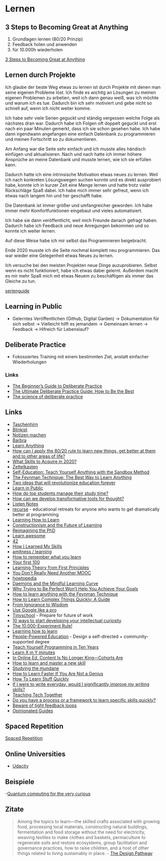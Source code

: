 # Lernen

## 3 Steps to Becoming Great at Anything

1. Grundlagen lernen (80/20 Prinzip)
2. Feedback holen und anwenden
3. für 10.000h wiederholen

[3 Steps to Becoming Great at Anything](https://www.youtube.com/watch?v=XTkNe4RL6lw)

## Lernen durch Projekte 

Ich glaube der beste Weg etwas zu lernen ist durch Projekte mit denen man seine eigenen Probleme löst.
Ich finde es wichitg an Lösungen zu meinen eigenen Problemen zu arbetien, weil ich dann genau weiß, was ich möchte und warum ich es tue. Dadurch bin ich sehr motiviert und gebe nicht so schnell auf, wenn ich nicht weiter komme.

Ich habe sehr viele Serien geguckt und ständig vergessen welche Folge als nächstes dran war. Dadurch habe ich Folgen oft doppelt geguckt und erst nach ein paar Minuten gemerkt, dass ich sie schon gesehen habe.
Ich habe dann irgendwann angefangen eine einfach Datenbank zu programmieren und meinen Fortschritt so zu dokumentieren.

Am Anfang war die Seite sehr einfach und ich musste alles händisch einfügen und aktualisieren.
Nach und nach hatte ich immer höhere Ansprüche an meine Datenbank und musste lernen, wie ich sie erfüllen kann.

Dadurch hatte ich eine intrinsische Motivation etwas neues zu lernen. Weil ich nach konkreten Lösungswegen suchen konnte und es direkt ausprobiert habe, konnte ich in kurzer Zeit eine Menge lernen und hatte trotz vieler Rückschläge Spaß dabei. Ich habe mich immer sehr gefreut, wenn ich etwas nach langem hin und her geschafft habe.

Die Datenbank ist immer größer und umfangreicher geworden. Ich habe immer mehr Komfortfunktionen eingebaut und vieles automatisiert.

Ich habe sie dann veröffentlicht, weil mich Freunde danach gefragt haben. Dadurch habe ich Feedback und neue Anregungen bekommen und so konnte ich weiter lernen.

Auf diese Weise habe ich mir selbst das Programmieren beigebracht.

Ende 2020 musste ich die Seite nochmal komplett neu programmieren. Das war wieder eine Gelegenheit etwas Neues zu lernen.

Ich versuche bei den meisten Projekten neue Dinge auzuprobieren. Selbst wenn es nicht funktioniert, habe ich etwas dabei gelernt. Außerdem macht es mir mehr Spaß mich mit etwas Neuem zu beschäftigen als immer das Gleiche zu tun.

[serienguide](https://www.serienguide.tv)

## Learning in Public

- Gelerntes Veröffentlichen (Github, Digital Garden)
-> Dokumentation für sich selbst
-> Vielleicht hilft es jemandem
-> Gemeinsam lernen
-> Feedback
-> Hifreich für Lebenslauf?

## Deliberate Practice

- Fokossiertes Training mit einem bestimmten Ziel, anstatt einfacher Wiederholungen

### Links

- [The Beginner’s Guide to Deliberate Practice](https://jamesclear.com/beginners-guide-deliberate-practice)
- [The Ultimate Deliberate Practice Guide: How to Be the Best](https://fs.blog/2021/04/deliberate-practice-guide/)
- [The science of deliberate practice](https://nesslabs.com/deliberate-practice)

## Links

- [Taschenhirn](https://www.taschenhirn.de/)
- [Blinkist](https://www.blinkist.com/de/)
- [Notizen machen](https://www.youtube.com/watch?v=njstk6xlrh0&feature=share)
- [Barbra](https://barbra.io/)
- [Learn Anything](https://docs.learn-anything.xyz/)
- [How can I apply the 80/20 rule to learn new things, get better at them and to other areas of life?](https://www.quora.com/How-can-I-apply-the-80-20-rule-to-learn-new-things-get-better-at-them-and-to-other-areas-of-life)
- [What Skills to Acquire in 2020?](https://news.ycombinator.com/item?id=22235279)
- [Zettelkasten](https://zettelkasten.de/posts/overview/)
- [Self-Education: Teach Yourself Anything with the Sandbox Method](https://www.nateliason.com/blog/self-education)
- [The Feynman Technique: The Best Way to Learn Anything](https://fs.blog/2012/04/feynman-technique/)
- [Two ideas that will revolutionize education forever](https://www.youtube.com/watch?v=P9rpYLOdBdM&t=240s)
- [Learn in Public](https://www.swyx.io/writing/learn-in-public/)
- [How do top students manage their study time?](https://www.quora.com/How-do-top-students-manage-their-study-time/answer/Beno%C3%AEt-Seron-2)
- [How can we develop transformative tools for thought?](https://numinous.productions/ttft/)
- [Listen Notes](https://www.listennotes.com/)
- [recurse](https://www.recurse.com) - educational retreats for anyone who wants to get dramatically better at programming
- [Learning How to Learn](https://max2c.com/learning-how-to-learn/)
- [Constructionism and the Future of Learning](https://taimur.me/posts/constructionism-and-the-future-of-learning/)
- [Reimagining the PhD](https://nadiaeghbal.com/phd)
- [Learn awesome](https://learnawesome.org/)
- [42](https://links.rsapkf.xyz/)
- [How I Learned My Skills](https://jdnoc.com/how-I-learned-my-skills/)
- [amitness / learning ](https://github.com/amitness/learning)
- [How to remember what you learn](https://vasilishynkarenka.com/learning/)
- [Your first 100](https://www.mrdbourke.com/your-first-100/)
- [Learning Theory from First Principles](https://www.di.ens.fr/~fbach/learning_theory_class/)
- [You Don't Really Need Another MOOC](https://eugeneyan.com/writing/you-dont-need-another-mooc/)
- [howtopedia](http://www.howtopedia.org/)
- [Daemons and the Mindful Learning Curve](https://www.tempobook.com/2011/08/17/daemons-and-the-mindful-learning-curve/)
- [Why Trying to Be Perfect Won’t Help You Achieve Your Goals](https://jamesclear.com/repetitions)
- [How to learn anything with the Feynman Technique](https://nesslabs.com/feynman-technique)
- [How to Learn Complex Things Quickly: A Guide](https://product.hubspot.com/blog/how-to-learn-complex-things-quickly)
- [From Ignorance to Wisdom](https://moretothat.com/framework-for-knowledge/)
- [Use Google like a pro](https://markodenic.com/use-google-like-a-pro/)
- [Tinyschool](https://tiny.school/) - Prepare for future of work
- [10 ways to start developing your intellectual curiosity](https://twitter.com/SahilBloom/status/1393558623771451393)
- [The 10,000-Experiment Rule!](https://jamesaltucher.com/blog/10000-experiment-rule/)
- [Learning how to learn](https://www.neelnanda.io/blog/34-learning)
- [People-Powered Education](https://www.openmasters.org/) - Design a self-directed + community-supported degree
- [Teach Yourself Programming in Ten Years](https://norvig.com/21-days.html)
- [Learn X in Y minutes](https://learnxinyminutes.com/)
- [In Online Ed, Content Is No Longer King—Cohorts Are](https://future.a16z.com/cohort-based-courses/)
- [How to learn and master a new skill](https://www.youtube.com/watch?v=_ySbzVXiwzQ)
- [Studying the mundane](https://notebook.drmaciver.com/posts/2021-07-07-14:11.html)
- [How to Learn Faster If You Are Not a Genius](https://www.youtube.com/watch?v=hbF7MRZEtl8)
- [How To Learn Stuff Quickly](https://www.joshwcomeau.com/blog/how-to-learn-stuff-quickly/)
- [If I were to write everyday, would I significantly improve my writing skills?](https://qr.ae/pG5yu1)
- [Teaching Tech Together](https://teachtogether.tech/en/index.html)
- [Do you have a process or a framework to learn specific skills quickly?](https://news.ycombinator.com/item?id=28017289)
- [Beware of tight feedback loops](https://brianlui.dog/2020/05/10/beware-of-tight-feedback-loops/)
- [Opinionated Guides](https://opguides.info)

## Spaced Repetition

[Spaced Repetition](https://www.gwern.net/Spaced-repetition)

## Online Universities

- [Udacity](https://www.udacity.com)

## Beispiele

-[Quantum computing for the very curious](https://quantum.country/qcvc)

## Zitate

> Among the topics to learn—the skilled crafts associated with growing food, processing local materials, constructing natural buildings, fermentation and food storage without the need for electricity, weaving textiles to make clothes and baskets, permaculture to regenerate soils and restore ecosystems, group facilitation and governance practices, how to raise children, and a host of other things related to living sustainably in place. - [The Design Pathway](https://earth-regenerators.mn.co/posts/the-design-pathway-chapter-16)
